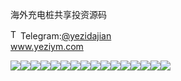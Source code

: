 海外充电桩共享投资源码<p dir="auto"><a target="_blank" rel="noopener noreferrer nofollow" href="https://camo.githubusercontent.com/d614d90677fbc2e34c7c62ebc68c82379d87a57c4beaf05af65fec7ba6b72e36/68747470733a2f2f63646e2d69636f6e732d706e672e666c617469636f6e2e636f6d2f3531322f323131312f323131313634362e706e67"><img src="https://camo.githubusercontent.com/d614d90677fbc2e34c7c62ebc68c82379d87a57c4beaf05af65fec7ba6b72e36/68747470733a2f2f63646e2d69636f6e732d706e672e666c617469636f6e2e636f6d2f3531322f323131312f323131313634362e706e67" alt="Telegram Icon" style="width: 16px; max-width: 100%;" data-canonical-src="https://cdn-icons-png.flaticon.com/512/2111/2111646.png"></a>Telegram:<a href="https://t.me/yezidajian" rel="nofollow">@yezidajian</a><br><a href="https://www.yeziym.com/">www.yeziym.com</a></p><img src="https://github.com/yeziym/haiwaichongdianzhuanggong_az/blob/main/6Yqga.png"><img src="https://github.com/yeziym/haiwaichongdianzhuanggong_az/blob/main/NXvPY.png"><img src="https://github.com/yeziym/haiwaichongdianzhuanggong_az/blob/main/gyu3X.png"><img src="https://github.com/yeziym/haiwaichongdianzhuanggong_az/blob/main/hEhvr.png"><img src="https://github.com/yeziym/haiwaichongdianzhuanggong_az/blob/main/eIpym.png"><img src="https://github.com/yeziym/haiwaichongdianzhuanggong_az/blob/main/YbRoO.png"><img src="https://github.com/yeziym/haiwaichongdianzhuanggong_az/blob/main/2QaYw.png"><img src="https://github.com/yeziym/haiwaichongdianzhuanggong_az/blob/main/SXUaT.png"><img src="https://github.com/yeziym/haiwaichongdianzhuanggong_az/blob/main/XnKmB.png"><img src="https://github.com/yeziym/haiwaichongdianzhuanggong_az/blob/main/cbchx.png"><img src="https://github.com/yeziym/haiwaichongdianzhuanggong_az/blob/main/EgJ59.png"><img src="https://github.com/yeziym/haiwaichongdianzhuanggong_az/blob/main/q7thF.png"><img src="https://github.com/yeziym/haiwaichongdianzhuanggong_az/blob/main/ncRmD.png"><img src="https://github.com/yeziym/haiwaichongdianzhuanggong_az/blob/main/lgcRP.png"><img src="https://github.com/yeziym/haiwaichongdianzhuanggong_az/blob/main/dQkcm.png"><img src="https://github.com/yeziym/haiwaichongdianzhuanggong_az/blob/main/JmlMT.png">